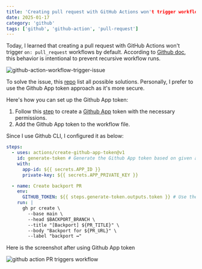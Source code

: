 ```yaml
---
title: 'Creating pull request with GitHub Actions won't trigger workflows'
date: 2025-01-17
category: 'github'
tags: ['github', 'github-action', 'pull-request']
---
```


Today, I learned that creating a pull request with GitHub Actions won't trigger `on: pull_request` workflows by default. According to [Github doc](https://docs.github.com/en/actions/writing-workflows/choosing-when-your-workflow-runs/triggering-a-workflow#triggering-a-workflow-from-a-workflow), this behavior is intentional to prevent recursive workflow runs.

![github-action-workflow-trigger-issue](/images/2025/2025-github-action-create-pr-issue.jpg)

To solve the issue, this [repo](https://github.com/peter-evans/create-pull-request/blob/main/docs/concepts-guidelines.md#triggering-further-workflow-runs) list all possible solutions. Personally, I prefer to use the Github App token approach as it's more secure.

Here's how you can set up the Github App token:
1. Follow this [step](https://github.com/peter-evans/create-pull-request/blob/main/docs/concepts-guidelines.md#authenticating-with-github-app-generated-tokens) to create a [Github App](https://docs.github.com/en/apps/creating-github-apps/registering-a-github-app/registering-a-github-app#registering-a-github-app) token with the necessary permissions.
2. Add the Github App token to the workflow file.

Since I use Github CLI, I configured it as below:

```yaml
steps:
  - uses: actions/create-github-app-token@v1
    id: generate-token # Generate the Github App token based on given app-id and private-key
    with:
      app-id: ${{ secrets.APP_ID }}
      private-key: ${{ secrets.APP_PRIVATE_KEY }}

  - name: Create backport PR
    env:
      GITHUB_TOKEN: ${{ steps.generate-token.outputs.token }} # Use the Github App token
    run: |
      gh pr create \
        --base main \
        --head $BACKPORT_BRANCH \
        --title "[Backport] ${PR_TITLE}" \
        --body "Backport for ${PR_URL}" \
        --label "backport ↔️"

```

Here is the screenshot after using Github App token

![github action PR triggers workflow](/images/2025/2025-github-action-create-pr-solved.jpg)
